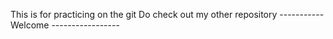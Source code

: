 This is for practicing on the git 
Do check out my other repository
-----------Welcome -----------------
